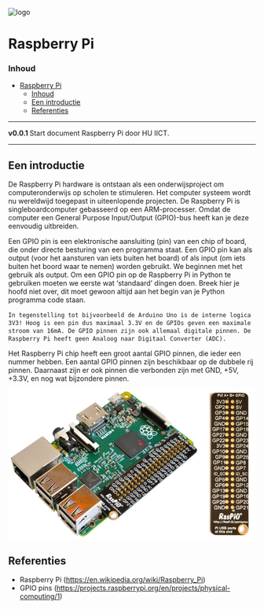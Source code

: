 ![logo](../Raspberry-Pi/img/Raspberry_Pi_4_Model_B_-_Top.jpg) [](logo-id)

# Raspberry Pi[](title-id)

### Inhoud[](toc-id)

- [Raspberry Pi](#raspberry-pi)
    - [Inhoud](#inhoud)
  - [Een introductie](#een-introductie)
  - [Referenties](#referenties)

---

**v0.0.1 [](version-id)** Start document Raspberry Pi door HU IICT[](author-id).

---

## Een introductie

De Raspberry Pi hardware is ontstaan als een onderwijsproject om computeronderwijs op scholen te stimuleren. Het computer systeem wordt nu wereldwijd toegepast in uiteenlopende projecten. De Raspberry Pi is singleboardcomputer gebasseerd op een ARM-processer. Omdat de computer een General Purpose Input/Output (GPIO)-bus heeft kan je deze eenvoudig uitbreiden. 

Een GPIO pin is een elektronische aansluiting (pin) van een chip of board, die onder directe besturing van een programma staat. Een GPIO pin kan als output (voor het aansturen van iets buiten het board) of als input (om iets buiten het boord waar te nemen) worden gebruikt. We beginnen met het gebruik als output.
Om een GPIO pin op de Raspberry Pi in Python te gebruiken moeten we eerste wat ‘standaard’ dingen doen. Breek hier je hoofd niet over, dit moet gewoon altijd aan het begin van je Python programma code staan. 

    In tegenstelling tot bijvoorbeeld de Arduino Uno is de interne logica 3V3! Hoog is een pin dus maximaal 3.3V en de GPIOs geven een maximale stroom van 16mA. De GPIO pinnen zijn ook allemaal digitale pinnen. De Raspberry Pi heeft geen Analoog naar Digitaal Converter (ADC).

Het Raspberry Pi chip heeft een groot aantal GPIO pinnen, die ieder een nummer hebben. Een aantal GPIO pinnen zijn beschikbaar op de dubbele rij pinnen. Daarnaast zijn er ook pinnen die verbonden zijn met GND, +5V, +3.3V, en nog wat bijzondere pinnen.

![GPIO pinnen](../Raspberry-Pi/img/raspio-ports.jpg)

## Referenties

- Raspberry Pi (<https://en.wikipedia.org/wiki/Raspberry_Pi>)
- GPIO pins (<https://projects.raspberrypi.org/en/projects/physical-computing/1>)